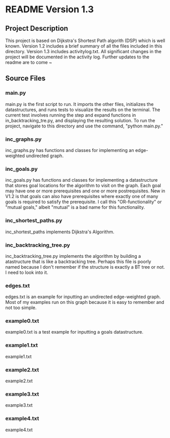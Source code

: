 # README Version 1.3
## Project Description
This project is based on Dijkstra's Shortest Path algorith (DSP) which is well known. 
Version 1.2 includes a brief summary of all the files included in this directory.
Version 1.3 includes activitylog.txt.
All significant changes in the project will be documented in the activity log.
Further updates to the readme are to come ~

## Source Files
### main.py
main.py is the first script to run. It imports the other files, initializes the datastructures, and runs tests to visualize the results on the terminal. The current test involves running the step and expand functions in in_backtracking_tre.py, and displaying the resulting solution. To run the project, navigate to this directory and use the command, "python main.py."

### inc_graphs.py
inc_graphs.py has functions and classes for implementing an edge-weighted undirected graph.

### inc_goals.py
inc_goals.py has functions and classes for implementing a datastructure that stores goal locations for the algorithm to visit on the graph. Each goal may have one or more prerequisites and one or more postrequisites. New in V1.2 is that goals can also have prerequisites where exactly one of many goals is required to satisfy the prerequisite. I call this "OR-functionality" or "mutual goals," albeit "mutual" is a bad name for this functionality.

### inc_shortest_paths.py
inc_shortest_paths implements Dijkstra's Algorithm.

### inc_backtracking_tree.py
inc_backtracking_tree.py implements the algorithm by building a atastructure that is like a backtracking tree. Perhaps this file is poorly named because I don't remember if the structure is exactly a BT tree or not. I need to look into it.

### edges.txt
edges.txt is an example for inputting an undirected edge-weighted graph. Most of my examples run on this graph because it is easy to remember and not too simple.

### example0.txt
example0.txt is a test example for inputting a goals datastructure.

### example1.txt
example1.txt

### example2.txt
example2.txt

### example3.txt
example3.txt

### example4.txt
example4.txt
